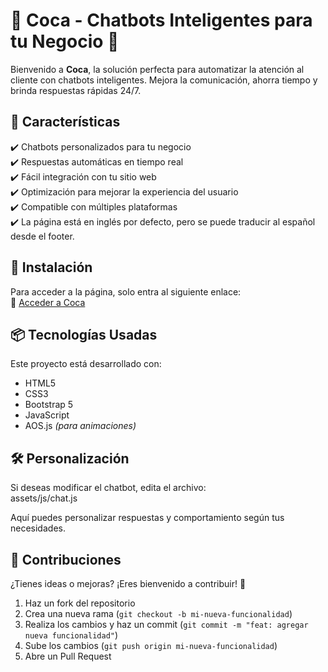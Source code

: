 # 🧠 Coca - Chatbots Inteligentes para tu Negocio 🚀

Bienvenido a **Coca**, la solución perfecta para automatizar la atención al cliente con chatbots inteligentes. Mejora la comunicación, ahorra tiempo y brinda respuestas rápidas 24/7.

## 🌟 Características
✔️ Chatbots personalizados para tu negocio  
✔️ Respuestas automáticas en tiempo real  
✔️ Fácil integración con tu sitio web  
✔️ Optimización para mejorar la experiencia del usuario  
✔️ Compatible con múltiples plataformas  
✔️ La página está en inglés por defecto, pero se puede traducir al español desde el footer.  

## 🚀 Instalación  
Para acceder a la página, solo entra al siguiente enlace:  
🔗 [Acceder a Coca](https://jeanpooljp.github.io/PaginaCOCA_senati/)  

## 📦 Tecnologías Usadas  
Este proyecto está desarrollado con:  
- HTML5  
- CSS3  
- Bootstrap 5  
- JavaScript  
- AOS.js *(para animaciones)*  

## 🛠️ Personalización  
Si deseas modificar el chatbot, edita el archivo:  
assets/js/chat.js

Aquí puedes personalizar respuestas y comportamiento según tus necesidades.  

## 📝 Contribuciones  
¿Tienes ideas o mejoras? ¡Eres bienvenido a contribuir! 🚀  
1. Haz un fork del repositorio  
2. Crea una nueva rama (`git checkout -b mi-nueva-funcionalidad`)  
3. Realiza los cambios y haz un commit (`git commit -m "feat: agregar nueva funcionalidad"`)  
4. Sube los cambios (`git push origin mi-nueva-funcionalidad`)  
5. Abre un Pull Request  
